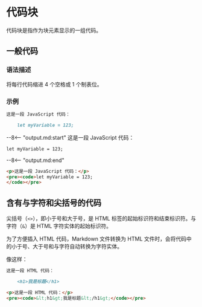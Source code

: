 # 代码块

代码块是指作为块元素显示的一组代码。

## 一般代码

### 语法描述

将每行代码缩进 4 个空格或 1 个制表位。

### 示例

```markdown
这是一段 JavaScript 代码：

    let myVariable = 123;
```

--8<-- "output.md:start"
这是一段 JavaScript 代码：

    let myVariable = 123;
--8<-- "output.md:end"

```html
<p>这是一段 JavaScript 代码：</p>
<pre><code>let myVariable = 123;
</code></pre>
```

## 含有与字符和尖括号的代码

尖括号（`<>`），即小于号和大于号，是 HTML 标签的起始标识符和结束标识符。与字符（`&`）是 HTML 字符实体的起始标识符。

为了方便插入 HTML 代码，Markdown 文件转换为 HTML 文件时，会将代码中的小于号、大于号和与字符自动转换为字符实体。

像这样：

```markdown
这是一段 HTML 代码：

    <h1>我是标题</h1>
```

```html
<p>这是一段 HTML 代码：</p>
<pre><code>&lt;h1&gt;我是标题&lt;/h1&gt;</code></pre>
```

